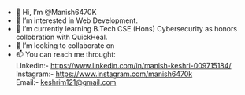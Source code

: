 - 👋 Hi, I’m @Manish6470K
- 👀 I’m interested in Web Development.
- 🌱 I’m currently learning B.Tech CSE (Hons) Cybersecurity as honors collobration with QuickHeal.
- 💞️ I’m looking to collaborate on 
- 📫 You can reach me throught:<br>
      LInkedin:- https://www.linkedin.com/in/manish-keshri-009715184/<br>
      Instagram:- https://www.instagram.com/manish6470k<br>
      Email:- keshrim121@gmail.com

<!---
Manish6470K/Manish6470K is a ✨ special ✨ repository because its `README.md` (this file) appears on your GitHub profile.
You can click the Preview link to take a look at your changes.
--->
